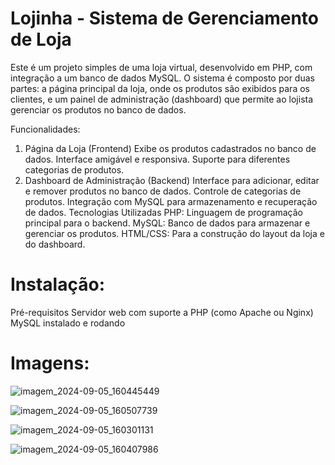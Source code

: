 # Lojinha - Sistema de Gerenciamento de Loja
Este é um projeto simples de uma loja virtual, desenvolvido em PHP, com integração a um banco de dados MySQL. O sistema é composto por duas partes: a página principal da loja, onde os produtos são exibidos para os clientes, e um painel de administração (dashboard) que permite ao lojista gerenciar os produtos no banco de dados.

Funcionalidades:
1. Página da Loja (Frontend)
Exibe os produtos cadastrados no banco de dados.
Interface amigável e responsiva.
Suporte para diferentes categorias de produtos.
2. Dashboard de Administração (Backend)
Interface para adicionar, editar e remover produtos no banco de dados.
Controle de categorias de produtos.
Integração com MySQL para armazenamento e recuperação de dados.
Tecnologias Utilizadas
PHP: Linguagem de programação principal para o backend.
MySQL: Banco de dados para armazenar e gerenciar os produtos.
HTML/CSS: Para a construção do layout da loja e do dashboard.

# Instalação:
Pré-requisitos
Servidor web com suporte a PHP (como Apache ou Nginx)
MySQL instalado e rodando

# Imagens:
![imagem_2024-09-05_160445449](https://github.com/user-attachments/assets/d5a5d70f-c003-4095-a953-57028eed5717)

![imagem_2024-09-05_160507739](https://github.com/user-attachments/assets/92bc3c88-515e-4a39-89db-2acd3676ed85)

![imagem_2024-09-05_160301131](https://github.com/user-attachments/assets/04bd4a91-9a15-46eb-9874-608bb5c08776)

![imagem_2024-09-05_160407986](https://github.com/user-attachments/assets/2f75d393-8c14-4a7a-aa3a-2fe70e8518ec)

